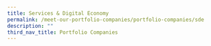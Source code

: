 ```yaml
---
title: Services & Digital Economy
permalink: /meet-our-portfolio-companies/portfolio-companies/sde
description: ""
third_nav_title: Portfolio Companies
---
```

